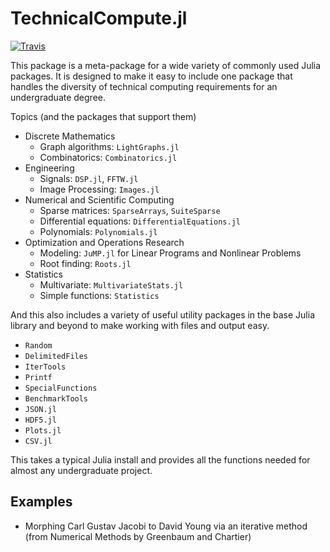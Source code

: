 TechnicalCompute.jl
===================

[![Travis](https://travis-ci.org/dgleich/TechnicalCompute.jl.svg?branch=master)](https://travis-ci.org/dgleich/TechnicalCompute.jl)

This package is a meta-package for a wide variety of commonly used Julia packages. It is
designed to make it easy to include one package that handles the diversity of technical
computing requirements for an undergraduate degree.

Topics (and the packages that support them)

* Discrete Mathematics
  * Graph algorithms: `LightGraphs.jl`
  * Combinatorics: `Combinatorics.jl`
* Engineering
  * Signals: `DSP.jl`, `FFTW.jl`
  * Image Processing: `Images.jl`
* Numerical and Scientific Computing
  * Sparse matrices: `SparseArrays`, `SuiteSparse`
  * Differential equations: `DifferentialEquations.jl`
  * Polynomials: `Polynomials.jl`
* Optimization and Operations Research
  * Modeling: `JuMP.jl` for Linear Programs and Nonlinear Problems
  * Root finding: `Roots.jl`
* Statistics
  * Multivariate: `MultivariateStats.jl`
  * Simple functions: `Statistics`
  
  
And this also includes a variety of useful utility packages in the base Julia library and beyond to make working with files and output easy. 
* `Random` 
* `DelimitedFiles`
* `IterTools`
* `Printf`
* `SpecialFunctions`
* `BenchmarkTools`
* `JSON.jl`
* `HDF5.jl`
* `Plots.jl` 
* `CSV.jl`

This takes a typical Julia install and provides all the functions needed for almost any undergraduate project. 

Examples
--------
* Morphing Carl Gustav Jacobi to David Young via an iterative method (from Numerical Methods by Greenbaum and Chartier)
